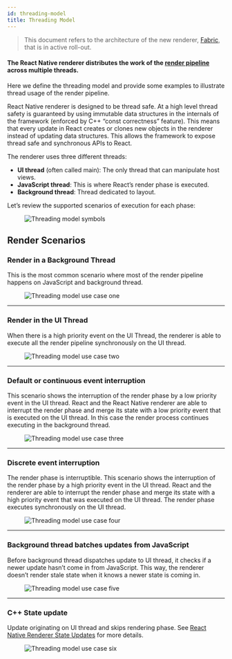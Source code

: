 ```yaml
---
id: threading-model
title: Threading Model
---
```


> This document refers to the architecture of the new renderer, [Fabric](fabric-renderer), that is in active roll-out.

#### The React Native renderer distributes the work of the [render pipeline](render-pipeline) across multiple threads.

Here we define the threading model and provide some examples to illustrate thread usage of the render pipeline.

React Native renderer is designed to be thread safe. At a high level thread safety is guaranteed by using immutable data structures in the internals of the framework (enforced by C++ “const correctness” feature). This means that every update in React creates or clones new objects in the renderer instead of updating data structures. This allows the framework to expose thread safe and synchronous APIs to React.

The renderer uses three different threads:

- **UI thread** (often called main): The only thread that can manipulate host views.
- **JavaScript thread**: This is where React’s render phase is executed.
- **Background thread**: Thread dedicated to layout.

Let’s review the supported scenarios of execution for each phase:

<figure>
  <img src="/docs/assets/Architecture/threading-model/symbols.png" alt="Threading model symbols" />
</figure>

## Render Scenarios

### Render in a Background Thread

This is the most common scenario where most of the render pipeline happens on JavaScript and background thread.

<figure>
	<img src="/docs/assets/Architecture/threading-model/case-1.jpg" alt="Threading model use case one" />
</figure>

---

### Render in the UI Thread

When there is a high priority event on the UI Thread, the renderer is able to execute all the render pipeline synchronously on the UI thread.

<figure>
	<img src="/docs/assets/Architecture/threading-model/case-2.jpg" alt="Threading model use case two" />
</figure>

---

### Default or continuous event interruption

This scenario shows the interruption of the render phase by a low priority event in the UI thread. React and the React Native renderer are able to interrupt the render phase and merge its state with a low priority event that is executed on the UI thread. In this case the render process continues executing in the background thread.

<figure>
	<img src="/docs/assets/Architecture/threading-model/case-3.jpg" alt="Threading model use case three" />
</figure>

---

### Discrete event interruption

The render phase is interruptible. This scenario shows the interruption of the render phase by a high priority event in the UI thread. React and the renderer are able to interrupt the render phase and merge its state with a high priority event that was executed on the UI thread. The render phase executes synchronously on the UI thread.

<figure>
	<img src="/docs/assets/Architecture/threading-model/case-4.jpg" alt="Threading model use case four" />
</figure>

---

### Background thread batches updates from JavaScript

Before background thread dispatches update to UI thread, it checks if a newer update hasn’t come in from JavaScript. This way, the renderer doesn’t render stale state when it knows a newer state is coming in.

<figure>
	<img src="/docs/assets/Architecture/threading-model/case-5.jpg" alt="Threading model use case five" />
</figure>

---

### C++ State update

Update originating on UI thread and skips rendering phase. See [React Native Renderer State Updates](render-pipeline#react-native-renderer-state-updates) for more details.

<figure>
	<img src="/docs/assets/Architecture/threading-model/case-6.jpg" alt="Threading model use case six" />
</figure>
